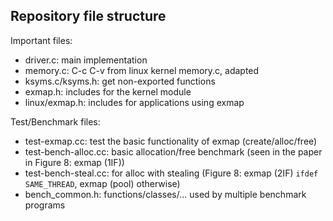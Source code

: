 ## Repository file structure
Important files:

- driver.c: main implementation
- memory.c: C-c C-v from linux kernel memory.c, adapted
- ksyms.c/ksyms.h: get non-exported functions
- exmap.h: includes for the kernel module
- linux/exmap.h: includes for applications using exmap

Test/Benchmark files:

- test-exmap.cc: test the basic functionality of exmap (create/alloc/free)
- test-bench-alloc.cc: basic allocation/free benchmark (seen in the paper in Figure 8: exmap (1IF))
- test-bench-steal.cc: for alloc with stealing (Figure 8: exmap (2IF) `ifdef SAME_THREAD`, exmap (pool) otherwise)
- bench\_common.h: functions/classes/... used by multiple benchmark programs

